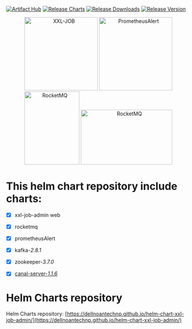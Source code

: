 [![Artifact Hub](https://img.shields.io/endpoint?url=https://artifacthub.io/badge/repository/xxl-job-admin)](https://artifacthub.io/packages/search?repo=xxl-job-admin)
[![Release Charts](https://github.com/dellnoantechnp/helm-chart-xxl-job-admin/actions/workflows/workflow.yml/badge.svg)](https://github.com/dellnoantechnp/helm-chart-xxl-job-admin/actions/workflows/workflow.yml)
[![Release Downloads](https://img.shields.io/github/downloads/dellnoantechnp/helm-chart-xxl-job-admin/latest/total)](https://img.shields.io/github/downloads/dellnoantechnp/helm-chart-xxl-job-admin/latest/total)
[![Release Version](https://img.shields.io/github/v/release/dellnoantechnp/helm-chart-xxl-job-admin?label=Chart-release)](https://img.shields.io/github/v/release/dellnoantechnp/helm-chart-xxl-job-admin?label=Chart-release)

<p align="center">
  <img width="200" alt="XXL-JOB" height="200" src="https://www.xuxueli.com/doc/static/xxl-job/images/xxl-logo.jpg">
  <img width="200" alt="PrometheusAlert" height="200" src="https://feiyu563.github.io/static/img/prometheus-ico.png">
  <img width="150" alt="RocketMQ" height="200" src="https://rocketmq.apache.org/zh/img/Apache_RocketMQ_logo.svg.png">
  <img width="250" alt="RocketMQ" height="150" src="https://kafka.apache.org/logos/kafka_logo--simple.png">
</p>

# This helm chart repository include charts:
- [x] xxl-job-admin web
- [x] rocketmq
- [x] prometheusAlert
- [x] kafka-*2.8.1*
- [x] zookeeper-*3.7.0*
- [x] [canal-server-*1.1.6*](https://github.com/alibaba/canal)



# Helm Charts repository
Helm Charts repository: [https://dellnoantechnp.github.io/helm-chart-xxl-job-admin/](https://dellnoantechnp.github.io/helm-chart-xxl-job-admin/)
